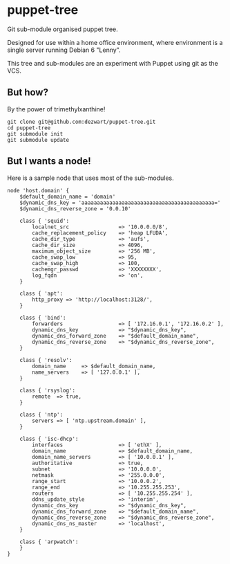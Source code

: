 puppet-tree
===========

Git sub-module organised puppet tree.

Designed for use within a home office environment, where environment is a single server running Debian 6 "Lenny".

This tree and sub-modules are an experiment with Puppet using git as the VCS.

But how?
--------

By the power of trimethylxanthine!

    git clone git@github.com:dezwart/puppet-tree.git
    cd puppet-tree
    git submodule init
    git submodule update

But I wants a node!
-------------------

Here is a sample node that uses most of the sub-modules.

    node 'host.domain' {
        $default_domain_name = 'domain'
        $dynamic_dns_key = 'aaaaaaaaaaaaaaaaaaaaaaaaaaaaaaaaaaaaaaaaaaa='
        $dynamic_dns_reverse_zone = '0.0.10'

        class { 'squid':
            localnet_src                => '10.0.0.0/8',
            cache_replacement_policy    => 'heap LFUDA',
            cache_dir_type              => 'aufs',
            cache_dir_size              => 4096,
            maximum_object_size         => '256 MB',
            cache_swap_low              => 95,
            cache_swap_high             => 100,
            cachemgr_passwd             => 'XXXXXXXX',
            log_fqdn                    => 'on',
        }

        class { 'apt':
            http_proxy => 'http://localhost:3128/',
        }

        class { 'bind':
            forwarders                  => [ '172.16.0.1', '172.16.0.2' ],
            dynamic_dns_key             => "$dynamic_dns_key",
            dynamic_dns_forward_zone    => "$default_domain_name",
            dynamic_dns_reverse_zone    => "$dynamic_dns_reverse_zone",
        }

        class { 'resolv':
            domain_name     => $default_domain_name,
            name_servers    => [ '127.0.0.1' ],
        }

        class { 'rsyslog':
            remote  => true,
        }

        class { 'ntp':
            servers => [ 'ntp.upstream.domain' ],
        }

        class { 'isc-dhcp':
            interfaces                  => [ 'ethX' ],
            domain_name                 => $default_domain_name,
            domain_name_servers         => [ '10.0.0.1' ],
            authoritative               => true,
            subnet                      => '10.0.0.0',
            netmask                     => '255.0.0.0',
            range_start                 => '10.0.0.2',
            range_end                   => '10.255.255.253',
            routers                     => [ '10.255.255.254' ],
            ddns_update_style           => 'interim',
            dynamic_dns_key             => "$dynamic_dns_key",
            dynamic_dns_forward_zone    => "$default_domain_name",
            dynamic_dns_reverse_zone    => "$dynamic_dns_reverse_zone",
            dynamic_dns_ns_master       => 'localhost',
        }

        class { 'arpwatch':
        }
    }
